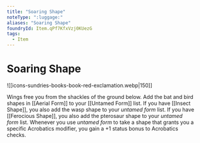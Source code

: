 ```yaml
---
title: "Soaring Shape"
noteType: ":luggage:"
aliases: "Soaring Shape"
foundryId: Item.qPf7KfxVzj0KUezG
tags:
  - Item
---
```


# Soaring Shape
![[icons-sundries-books-book-red-exclamation.webp|150]]

Wings free you from the shackles of the ground below. Add the bat and bird shapes in [[Aerial Form]] to your [[Untamed Form]] list. If you have [[Insect Shape]], you also add the wasp shape to your _untamed form_ list. If you have [[Ferocious Shape]], you also add the pterosaur shape to your _untamed form_ list. Whenever you use _untamed form_ to take a shape that grants you a specific Acrobatics modifier, you gain a +1 status bonus to Acrobatics checks.
